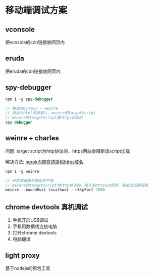 # 移动端调试方案

## vconsole

把vcnsole的cdn链接放网页内

## eruda
把eruda的cdn链接放网页内

## spy-debugger

```js
npm i -g spy-debugger

// 集成anyproxy + weinre
// 自动为html页面插入，weinre的targetScript
// weinre的targetScript是https协议的
spy-debugger  

```

## weinre + charles

问题:
target script为http协议的，https网站会阻断该script加载

解决方法: 
[ngrok内网穿透提供https域名](https://www.undefinednull.com/2015/03/17/remote-debugging-localhost-with-weinre/#:~:text=As%20of%20now%2C%20weinre%20target%20script%20doesn%27t%20not,the%20pages%2C%20the%20browser%20will%20block%20the%20script.)


```js
npm i -g weinre

// 开启调试服务器和客户端
// weinre的targetScript为http协议的，插入到https的网页，会被浏览器阻断
weinre --boundHost localhost --httpPort 7890

```

## chrome devtools 真机调试

1. 手机开启USB调试
2. 手机用数据线连接电脑
3. 打开chrome devtools
4. 电脑翻墙


## light proxy

基于nodejs的抓包工具